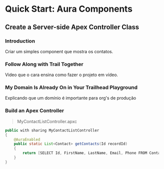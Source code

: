 # Quick Start: Aura Components

## Create a Server-side Apex Controller Class

### Introduction

Criar um simples component que mostra os contatos.

### Follow Along with Trail Together

Video que o cara ensina como fazer o projeto em vídeo.

### My Domain Is Already On in Your Trailhead Playground

Explicando que um domínio é importante para org's de produção

### Build an Apex Controller

> MyContactListController.apxc
```Java
public with sharing MyContactListController
{
    @AuraEnabled 
    public static List<Contact> getContacts(Id recordId)
    {
        return [SELECT Id, FirstName, LastName, Email, Phone FROM Contact WHERE AccountId = :recordId];
    }
}
```